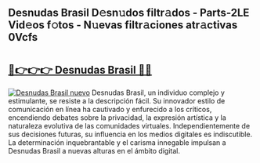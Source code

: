 ## Desnudas Brasil D𝚎sn𝚞dos filtr𝚊dos - Parts-2LE Vid𝚎os f𝚘tos - N𝚞evas filtr𝚊ciones atr𝚊ctivas 0Vcfs

# <h2><a href="http://mb2fe0n.tromn.icu/?c=Desnudas+Brasil">🔗👉👉👉 Desnudas Brasil 🔗🔗</a></h2>

[![Desnudas Brasil nuevo](https://i.imgur.com/pEAQMta.gif)](http://mb2fe0n.tromn.icu/?c=Desnudas+Brasil)
Desnudas Brasil, un individuo complejo y estimulante, se resiste a la descripción fácil. Su innovador estilo de comunicación en línea ha cautivado y enfurecido a los críticos, encendiendo debates sobre la privacidad, la expresión artística y la naturaleza evolutiva de las comunidades virtuales. Independientemente de sus decisiones futuras, su influencia en los medios digitales es indiscutible. La determinación inquebrantable y el carisma innegable impulsan a Desnudas Brasil a nuevas alturas en el ámbito digital.
